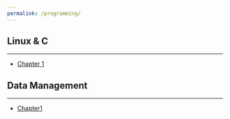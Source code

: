 ```yaml
---
permalink: /programming/
---
```


## Linux & C

---

- [Chapter 1](/lectures/c_chapter1/)

## Data Management

---

- [Chapter1](/lectures/data_chapter1/)
